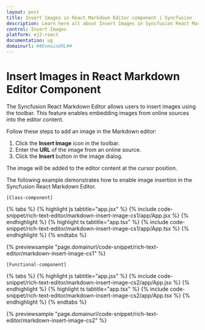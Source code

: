 ```yaml
---
layout: post
title: Insert Images in React Markdown Editor component | Syncfusion
description: Learn here all about Insert Images in Syncfusion React Markdown Editor component of Syncfusion Essential JS 2 and more.
control: Insert Images
platform: ej2-react
documentation: ug
domainurl: ##DomainURL##
---
```


# Insert Images in React Markdown Editor Component

The Syncfusion React Markdown Editor allows users to insert images using the toolbar. This feature enables embedding images from online sources into the editor content.

Follow these steps to add an image in the Markdown editor:

1. Click the **Insert Image** icon in the toolbar.
2. Enter the **URL** of the image from an online source.
3. Click the **Insert** button in the image dialog.

The image will be added to the editor content at the cursor position.

The following example demonstrates how to enable image insertion in the Syncfusion React Markdown Editor.

`[Class-component]`

{% tabs %}
{% highlight js tabtitle="app.jsx" %}
{% include code-snippet/rich-text-editor/markdown-insert-image-cs1/app/App.jsx %}
{% endhighlight %}
{% highlight ts tabtitle="app.tsx" %}
{% include code-snippet/rich-text-editor/markdown-insert-image-cs1/app/App.tsx %}
{% endhighlight %}
{% endtabs %}

 {% previewsample "page.domainurl/code-snippet/rich-text-editor/markdown-insert-image-cs1" %}

`[Functional-component]`

{% tabs %}
{% highlight js tabtitle="app.jsx" %}
{% include code-snippet/rich-text-editor/markdown-insert-image-cs2/app/App.jsx %}
{% endhighlight %}
{% highlight ts tabtitle="app.tsx" %}
{% include code-snippet/rich-text-editor/markdown-insert-image-cs2/app/App.tsx %}
{% endhighlight %}
{% endtabs %}

 {% previewsample "page.domainurl/code-snippet/rich-text-editor/markdown-insert-image-cs2" %}